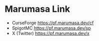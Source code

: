 # Marumasa Link

- CurseForge <https://pf.marumasa.dev/cf>
- SpigotMC <https://pf.marumasa.dev/sp>
- X (Twitter) <https://pf.marumasa.dev/x>
